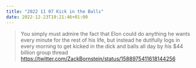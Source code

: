 ```yaml
---
title: "2022 11 07 Kick in the Balls"
date: 2022-12-23T19:21:46+01:00
---
```


> You simply must admire the fact that Elon could do anything he wants every minute for the rest of his life, but instead he dutifully logs in every morning to get kicked in the dick and balls all day by his $44 billion group thread
https://twitter.com/ZackBornstein/status/1588975411618144256

